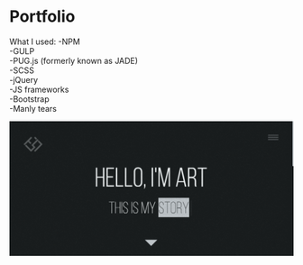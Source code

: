# Portfolio

What I used:
-NPM <br/>
-GULP <br/>
-PUG.js (formerly known as JADE) <br/>
-SCSS <br/>
-jQuery <br/>
-JS frameworks <br/>
-Bootstrap <br/>
-Manly tears <br/>

![Home Page](/Screenshot/Home.PNG?raw=true "Teaser")
